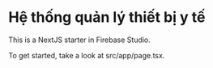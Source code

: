 # Hệ thống quản lý thiết bị y tế

This is a NextJS starter in Firebase Studio.

To get started, take a look at src/app/page.tsx.

